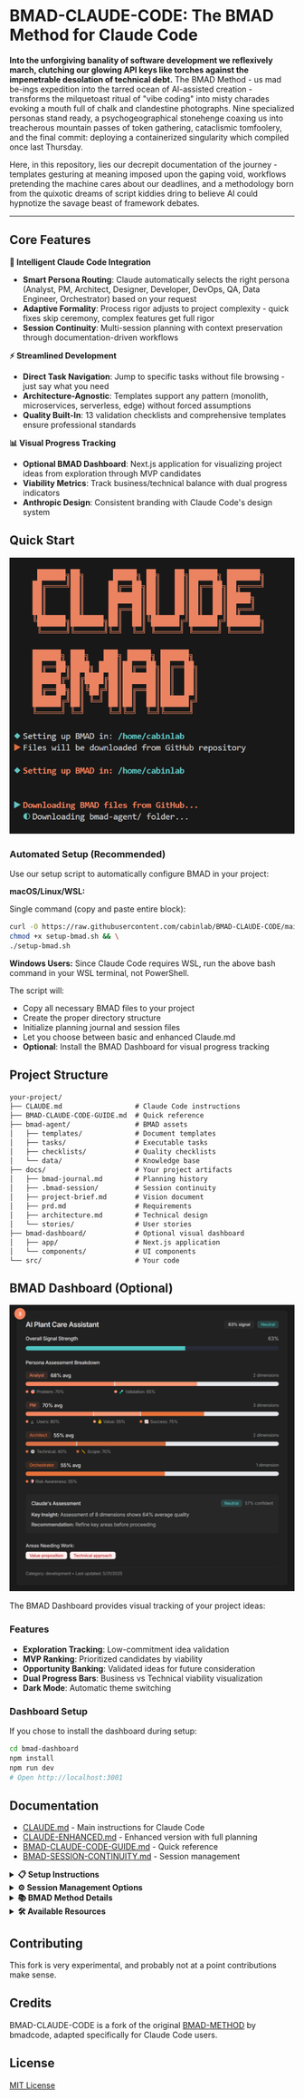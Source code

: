 # BMAD-CLAUDE-CODE: The BMAD Method for Claude Code
**Into the unforgiving banality of software development we reflexively march, clutching our glowing API keys like torches against the impenetrable desolation of technical debt.** The BMAD Method - us mad be-ings expedition into the tarred ocean of AI-assisted creation - transforms the milquetoast ritual of "vibe coding" into misty charades evoking a mouth full of chalk and clandestine photographs. Nine specialized personas stand ready, a psychogeographical stonehenge coaxing us into treacherous mountain passes of token gathering, cataclismic tomfoolery, and the final commit: deploying a containerized singularity which compiled once last Thursday.

Here, in this repository, lies our decrepit documentation of the journey - templates gesturing at meaning imposed upon the gaping void, workflows pretending the machine cares about our deadlines, and a methodology born from the quixotic dreams of script kiddies dring to believe AI could hypnotize the savage beast of framework debates.

---

## Core Features

**🎯 Intelligent Claude Code Integration**
- **Smart Persona Routing**: Claude automatically selects the right persona (Analyst, PM, Architect, Designer, Developer, DevOps, QA, Data Engineer, Orchestrator) based on your request
- **Adaptive Formality**: Process rigor adjusts to project complexity - quick fixes skip ceremony, complex features get full rigor
- **Session Continuity**: Multi-session planning with context preservation through documentation-driven workflows

**⚡ Streamlined Development**
- **Direct Task Navigation**: Jump to specific tasks without file browsing - just say what you need
- **Architecture-Agnostic**: Templates support any pattern (monolith, microservices, serverless, edge) without forced assumptions
- **Quality Built-In**: 13 validation checklists and comprehensive templates ensure professional standards

**📊 Visual Progress Tracking**
- **Optional BMAD Dashboard**: Next.js application for visualizing project ideas from exploration through MVP candidates
- **Viability Metrics**: Track business/technical balance with dual progress indicators
- **Anthropic Design**: Consistent branding with Claude Code's design system

## Quick Start

![Setup Script](media/setup-script.png)

### Automated Setup (Recommended)

Use our setup script to automatically configure BMAD in your project:

**macOS/Linux/WSL:**

Single command (copy and paste entire block):
```bash
curl -O https://raw.githubusercontent.com/cabinlab/BMAD-CLAUDE-CODE/main/setup-bmad.sh && \
chmod +x setup-bmad.sh && \
./setup-bmad.sh
```

**Windows Users:** Since Claude Code requires WSL, run the above bash command in your WSL terminal, not PowerShell.

The script will:
- Copy all necessary BMAD files to your project
- Create the proper directory structure
- Initialize planning journal and session files
- Let you choose between basic and enhanced Claude.md
- **Optional**: Install the BMAD Dashboard for visual progress tracking


## Project Structure

```
your-project/
├── CLAUDE.md                  # Claude Code instructions
├── BMAD-CLAUDE-CODE-GUIDE.md  # Quick reference
├── bmad-agent/                # BMAD assets
│   ├── templates/             # Document templates
│   ├── tasks/                 # Executable tasks
│   ├── checklists/            # Quality checklists
│   └── data/                  # Knowledge base
├── docs/                      # Your project artifacts
│   ├── bmad-journal.md        # Planning history
│   ├── .bmad-session/         # Session continuity
│   ├── project-brief.md       # Vision document
│   ├── prd.md                 # Requirements
│   ├── architecture.md        # Technical design
│   └── stories/               # User stories
├── bmad-dashboard/            # Optional visual dashboard
│   ├── app/                   # Next.js application
│   └── components/            # UI components
└── src/                       # Your code
```

## BMAD Dashboard (Optional)

![BMAD Dashboard](media/claude-bmad-dashboard.png)

The BMAD Dashboard provides visual tracking of your project ideas:

### Features
- **Exploration Tracking**: Low-commitment idea validation
- **MVP Ranking**: Prioritized candidates by viability
- **Opportunity Banking**: Validated ideas for future consideration
- **Dual Progress Bars**: Business vs Technical viability visualization
- **Dark Mode**: Automatic theme switching

### Dashboard Setup
If you chose to install the dashboard during setup:
```bash
cd bmad-dashboard
npm install
npm run dev
# Open http://localhost:3001
```



## Documentation

- [CLAUDE.md](CLAUDE.md) - Main instructions for Claude Code
- [CLAUDE-ENHANCED.md](CLAUDE-ENHANCED.md) - Enhanced version with full planning
- [BMAD-CLAUDE-CODE-GUIDE.md](BMAD-CLAUDE-CODE-GUIDE.md) - Quick reference
- [BMAD-SESSION-CONTINUITY.md](BMAD-SESSION-CONTINUITY.md) - Session management

<details>
<summary><strong>📋 Setup Instructions</strong></summary>

### Manual Setup

1. Clone this repository or download the files
2. Copy these to your project root:
   - `bmad-agent/` folder (personas, templates, tasks, checklists, data)
   - `CLAUDE.md` or `CLAUDE-ENHANCED.md` (rename to CLAUDE.md)
   - `BMAD-CLAUDE-CODE-GUIDE.md` (optional quick reference)
3. Create a `docs/` folder in your project for BMAD artifacts
4. Start using BMAD with Claude Code!

### Using BMAD with Claude Code

**Starting a New Project:**
```
User: "Let's plan a new app using BMAD"
Claude Code: I'll help you start a new BMAD project. Let me set up the planning structure...
```

**Continuing Work:**
```
User: "Continue BMAD planning"
Claude Code: I see we were working on the PRD as the Product Manager...
```

**Key Commands:**
- **"Act as the BMAD [Persona]"** - Claude adopts specific persona mindset
- **"Create a [document]"** - Uses appropriate BMAD template
- **"Run [checklist]"** - Executes quality validation
- **"Show planning status"** - Reviews progress and next steps

**Usage Examples:**
- **Direct Requests**: "Build authentication" → [Developer] starts implementation
- **Create Documents**: "Create user stories" → [PM] drafts stories  
- **Design Systems**: "Design the database" → [Data Engineer] creates schema
- **Quality Gates**: "Run architecture checklist" → Validates design decisions

</details>

<details>
<summary><strong>⚙️ Session Management Options</strong></summary>

### Basic Setup (CLAUDE.md)
Use for simple, single-session projects:
- Copy `CLAUDE.md` as-is to your project root
- No session tracking needed  
- Best for small features or quick prototypes
- All planning happens in one session

### Enhanced Setup (CLAUDE-ENHANCED.md)  
For complex, multi-session planning:
- Copy `CLAUDE-ENHANCED.md` to your project root and rename to `CLAUDE.md`
- Includes efficiency enhancements, session continuity, and planning journal support
- Best for full application development with extended planning phases

</details>

<details>
<summary><strong>📚 BMAD Method Details</strong></summary>

### The BMAD Method Philosophy

The BMAD Method is a revolutionary approach that elevates "vibe coding" to advanced project planning, ensuring AI-driven development starts with clear vision and completes with explicit guidance. It provides a structured yet flexible framework to plan, execute, and manage software projects.

#### Key Benefits

- **Structured Planning**: Move from idea to implementation with clear phases
- **Quality Built-In**: Checklists and templates ensure nothing is missed
- **Context Preservation**: Never lose planning decisions across sessions
- **Role-Based Thinking**: Claude Code adopts appropriate mindsets for each phase
- **Document-Driven**: All artifacts are markdown files, easy to review and version

### BMAD Workflow Phases

#### 1. Discovery & Analysis
**Analyst** persona investigates and challenges assumptions:
- Deep research into problem space and constraints
- Competitive analysis and market validation
- Edge case identification and risk assessment

#### 2. Product Definition
**Product Manager** persona transforms research into requirements:
- Creates comprehensive PRD with prioritized features
- Defines user stories with clear acceptance criteria
- Establishes success metrics and MVP scope

#### 3. Technical & UX Design
**Architect** and **Designer** personas create system design:
- Architecture patterns for scalability and maintainability
- API specifications and security modeling
- User experience flows and interface design

#### 4. Implementation & Quality
**Developer** persona builds the solution:
- Clean code implementation following best practices
- Debugging and refactoring for maintainability
- Technical documentation and code reviews

**QA Engineer** persona ensures quality:
- Test strategy design and test automation
- Performance and security testing
- Independent quality validation

#### 5. Data Management
**Data Engineer** persona architects information flow:
- Database schema design and optimization
- Data migration and ETL pipeline creation
- Privacy compliance and data governance

#### 6. Infrastructure & Operations
**DevOps Engineer** persona enables deployment:
- CI/CD pipeline setup and automation
- Infrastructure design and monitoring
- Security hardening and cost optimization

#### 7. Process & Continuity
**Orchestrator** persona maintains project discipline:
- Quality gates and validation checkpoints
- Change management and course correction
- Session continuity and knowledge preservation

</details>

<details>
<summary><strong>🛠️ Available Resources</strong></summary>

### Templates (`bmad-agent/templates/`) - 10 Total
**Core Templates:**
- `project-brief-tmpl.md` - Vision and problem definition
- `prd-tmpl.md` - Product requirements with pattern guidance
- `architecture-tmpl.md` - System design with architecture patterns
- `story-tmpl.md` - User stories with comprehensive DoD

**Specialized Templates:**
- `front-end-architecture-tmpl.md` - Frontend technical design
- `front-end-spec-tmpl.md` - UI/UX specifications
- `test-strategy-tmpl.md` - Comprehensive testing approach
- `session-state-tmpl.md` - Session continuity tracking
- `planning-journal-tmpl.md` - Decision history across sessions
- `doc-sharding-tmpl.md` - Documentation organization

### Tasks (`bmad-agent/tasks/`) - 19 Total
**Core Tasks:**
- `create-prd.md` - Requirements definition
- `create-architecture.md` - System design
- `create-next-story.md` - User story creation
- `create-deep-research.md` - Investigation and analysis

**Design & Architecture Tasks:**
- `create-api-specification.md` - API design and contracts
- `create-frontend-architecture.md` - Frontend system design
- `create-ui-specification.md` - UI/UX design specifications
- `create-database-design.md` - Database schema design
- `security-threat-model.md` - Security analysis

**Implementation Tasks:**
- `implement-story.md` - Guided code implementation
- `create-test-strategy.md` - Comprehensive testing approach
- `generate-tests.md` - Comprehensive test creation
- `debug-issue.md` - Systematic debugging
- `create-deployment-pipeline.md` - CI/CD setup
- `create-data-migration-strategy.md` - Data migration planning

**Process Tasks:**
- `coordinate-multi-persona-feature.md` - Multi-persona coordination
- `correct-course.md` - Change management
- `core-dump.md` - Session memory capture
- `checklist-run-task.md` - Quality gate execution

### Checklists (`bmad-agent/checklists/`) - 13 Total
**Product & Requirements:**
- `pm-checklist.md` - PRD quality validation
- `po-master-checklist.md` - Backlog readiness
- `story-draft-checklist.md` - Story quality validation
- `story-dod-checklist.md` - Definition of Done

**Architecture & Design:**
- `architect-checklist.md` - System architecture review
- `frontend-architecture-checklist.md` - Frontend design validation
- `api-design-checklist.md` - API specification quality
- `security-threat-model-checklist.md` - Security analysis validation

**Implementation & Quality:**
- `implementation-quality-checklist.md` - Code quality standards
- `test-suite-quality-checklist.md` - Test coverage validation
- `deployment-pipeline-checklist.md` - CI/CD quality validation
- `debug-process-checklist.md` - Issue resolution validation
- `change-checklist.md` - Change management validation

### Getting Started Examples

**Example 1: Starting Fresh**
```
User: "I want to build a task management app using BMAD"
Claude Code: I'll help you start a new BMAD project for your task management app. 
Let me set up the planning structure and begin with discovery...
```

**Example 2: Continuing Work**
```
User: "Continue BMAD planning"
Claude Code: I see we were working on Epic 2 of your PRD. Last session we completed 
the user authentication stories. Shall we continue with the task management stories?
```

**Example 3: Running Checklists**
```
User: "Run the architecture checklist"
Claude Code: I'll run through the architecture checklist for your current design.
Let's validate each aspect...
```

</details>

## Contributing

This fork is very experimental, and probably not at a point contributions make sense.


## Credits

BMAD-CLAUDE-CODE is a fork of the original [BMAD-METHOD](https://github.com/bmadcode/BMAD-METHOD) by bmadcode, adapted specifically for Claude Code users.

## License

[MIT License](./docs/LICENSE)
